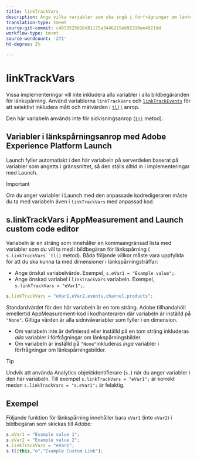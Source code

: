 ```yaml
---
title: linkTrackVars
description: Ange vilka variabler som ska ingå i förfrågningar om länkspårningsbilder.
translation-type: tm+mt
source-git-commit: c4833525816d81175a3446215eb92310ee4021dd
workflow-type: tm+mt
source-wordcount: '271'
ht-degree: 2%

---
```



# linkTrackVars

Vissa implementeringar vill inte inkludera alla variabler i alla bildbegäranden för länkspårning. Använd variablerna `linkTrackVars` och [`linkTrackEvents`](linktrackevents.md) för att selektivt inkludera mått och mätvärden i [`tl()`](../functions/tl-method.md) anrop.

Den här variabeln används inte för sidvisningsanrop ([`t()`](../functions/t-method.md) metod).

## Variabler i länkspårningsanrop med Adobe Experience Platform Launch

Launch fyller automatiskt i den här variabeln på serverdelen baserat på variabler som angetts i gränssnittet, så den ställs alltid in i implementeringar med Launch.

>[!IMPORTANT]
>
>Om du anger variabler i Launch med den anpassade kodredigeraren måste du ta med variabeln även i `linkTrackVars` med anpassad kod.

## s.linkTrackVars i AppMeasurement and Launch custom code editor

Variabeln är en sträng som innehåller en kommaavgränsad lista med variabler som du vill ta med i bildbegäran för länkspårning ( `s.linkTrackVars``tl()` metod). Båda följande villkor måste vara uppfyllda för att du ska kunna ta med dimensioner i länkspårningsträffar:

* Ange önskat variabelvärde. Exempel, `s.eVar1 = "Example value";`.
* Ange önskad variabel i `linkTrackVars` variabeln. Exempel, `s.linkTrackVars = "eVar1";`.

```js
s.linkTrackVars = "eVar1,eVar2,events,channel,products";
```

Standardvärdet för den här variabeln är en tom sträng. Adobe tillhandahöll emellertid AppMeasurement-kod i kodhanteraren där variabeln är inställd på `"None"`. Giltiga värden är alla sidnivåvariabler som fyller i en dimension.

* Om variabeln inte är definierad eller inställd på en tom sträng inkluderas *alla* variabler i förfrågningar om länkspårningsbilder.
* Om variabeln är inställd på `"None"`inkluderas *inga* variabler i förfrågningar om länkspårningsbilder.

>[!TIP]
>
>Undvik att använda Analytics objektidentifierare (`s.`) när du anger variabler i den här variabeln. Till exempel `s.linkTrackVars = "eVar1";` är korrekt medan `s.linkTrackVars = "s.eVar1";` är felaktig.

## Exempel

Följande funktion för länkspårning innehåller bara `eVar1` (inte `eVar2`) i bildbegäran som skickas till Adobe:

```js
s.eVar1 = "Example value 1";
s.eVar2 = "Example value 2";
s.linkTrackVars = "eVar1";
s.tl(this,"o","Example Custom Link");
```
